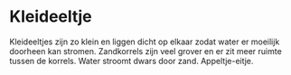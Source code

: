 # Kleideeltje

Kleideeltjes zijn zo klein en liggen dicht op elkaar zodat water er moeilijk
doorheen kan stromen. Zandkorrels zijn veel grover en er zit meer ruimte tussen
de korrels. Water stroomt dwars door zand. Appeltje-eitje.
